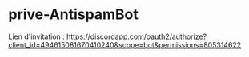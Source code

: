 # prive-AntispamBot

Lien d'invitation : https://discordapp.com/oauth2/authorize?client_id=494615081670410240&scope=bot&permissions=805314622
